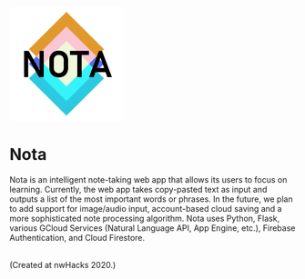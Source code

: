 ![Nota Logo](/img/logohd.png)
<br/>

# Nota

Nota is an intelligent note-taking web app that allows its users to focus on learning. Currently, the web app takes copy-pasted text as input and outputs a list of the most important words or phrases. In the future, we plan to add support for image/audio input, account-based cloud saving and a more sophisticated note processing algorithm. Nota uses Python, Flask, various GCloud Services (Natural Language API, App Engine, etc.), Firebase Authentication, and Cloud Firestore.
<br/><br/>

(Created at nwHacks 2020.)
